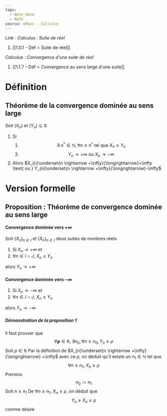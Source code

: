 ```yaml
---
tags:
  - Note_done
  - Math
source: UMons - Calculus
---
```


Link :
_Calculus : Suite de réel_
1. [[1.0.1 - Déf = Suite de réel]]

_Calculus : Convergence d’une suite de réel_
1. [[1.1.7 - Déf = Convergence au sens large d'une suite]]

# Définition
## Théorème de la convergence dominée au sens large
Soit $(X_n)$ et $(Y_n) \subseteq \mathbb{R}$
1. Si 
	1. $$\exists\ n^* \in \mathbb{N}, \forall n \ge n^* \text{ tel que } X_n \ge Y_n$$ 
	2. $$Y_n \longrightarrow +\infty \text{ ou } X_n \longrightarrow -\infty$$
2. Alors $X_{n}\underset{n \rightarrow  +\infty}{\longrightarrow}+\infty \text{ ou } Y_{n}\underset{n \rightarrow  +\infty}{\longrightarrow}-\infty$

# Version formelle
## Proposition : Théorème de convergence dominée au sens large
#### Convergence dominée vers $+\infty$
Soit $(X_n)_{n \in I}$ et $(X_n)_{n \in I}$ deux suites de nombres réels 
1. Si $X_n \to +\infty$ et 
2. $\forall n \in I \cap J,\ X_n \le Y_n$ 

alors $Y_n \to +\infty$

#### Convergence dominée vers $-\infty$
1. Si $X_n \to -\infty$ et 
2. $\forall n \in I \cap J,\ X_n \ge Y_n$ 

alors $Y_n \to -\infty$
##### Démonstration de la proposition 1
Il faut prouver que $$\forall\boldsymbol{\rho}\in\mathbb{R},\exists n_0,\forall n\geqslant n_0, Y_n \ge \rho$$
Soit $\rho \in \mathbb{R}$ 
Par la définition de $X_{n}\underset{n \rightarrow  +\infty}{\longrightarrow} +\infty$ avec ce $\rho$, on déduit qu'il existe un $n_1 \in \mathbb{N}$ tel que $$\forall n \ge n_1,\ X_n \ge \rho$$
Prenons $$n_0 := n_1$$Soit $n \ge n_1$ 
De $\forall n \ge n_1,\ X_n \ge \rho$, on déduit que $$Y_n \ge X_n \ge \rho$$ comme désiré